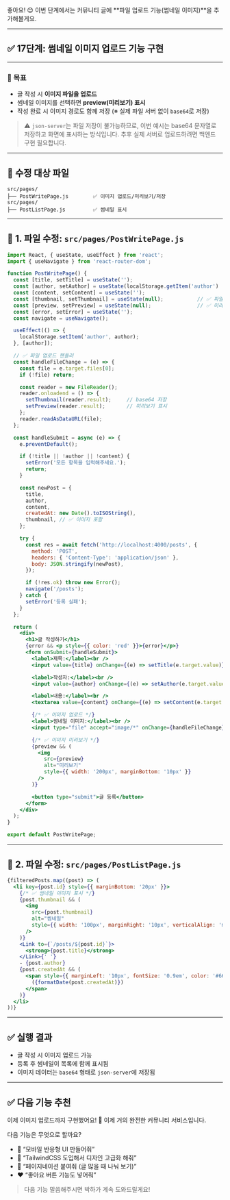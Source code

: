좋아요! 😊
이번 단계에서는 커뮤니티 글에 \*\*파일 업로드 기능(썸네일 이미지)\*\*을 추가해볼게요.

---

## ✅ 17단계: 썸네일 이미지 업로드 기능 구현

---

### 🎯 목표

* 글 작성 시 **이미지 파일을 업로드**
* 썸네일 이미지를 선택하면 **preview(미리보기) 표시**
* 작성 완료 시 이미지 경로도 함께 저장 (※ 실제 파일 서버 없이 `base64`로 저장)

> ⚠️ `json-server`는 파일 저장이 불가능하므로, 이번 예시는 base64 문자열로 저장하고 화면에 표시하는 방식입니다.
> 추후 실제 서버로 업로드하려면 백엔드 구현 필요합니다.

---

## 📁 수정 대상 파일

```
src/pages/
├── PostWritePage.js        ✅ 이미지 업로드/미리보기/저장
src/pages/
├── PostListPage.js         ✅ 썸네일 표시
```

---

## 📄 1. 파일 수정: `src/pages/PostWritePage.js`

```jsx
import React, { useState, useEffect } from 'react';
import { useNavigate } from 'react-router-dom';

function PostWritePage() {
  const [title, setTitle] = useState('');
  const [author, setAuthor] = useState(localStorage.getItem('author') || '');
  const [content, setContent] = useState('');
  const [thumbnail, setThumbnail] = useState(null);           // ✅ 파일 상태
  const [preview, setPreview] = useState(null);               // ✅ 미리보기
  const [error, setError] = useState('');
  const navigate = useNavigate();

  useEffect(() => {
    localStorage.setItem('author', author);
  }, [author]);

  // ✅ 파일 업로드 핸들러
  const handleFileChange = (e) => {
    const file = e.target.files[0];
    if (!file) return;

    const reader = new FileReader();
    reader.onloadend = () => {
      setThumbnail(reader.result);     // base64 저장
      setPreview(reader.result);       // 미리보기 표시
    };
    reader.readAsDataURL(file);
  };

  const handleSubmit = async (e) => {
    e.preventDefault();

    if (!title || !author || !content) {
      setError('모든 항목을 입력해주세요.');
      return;
    }

    const newPost = {
      title,
      author,
      content,
      createdAt: new Date().toISOString(),
      thumbnail, // ✅ 이미지 포함
    };

    try {
      const res = await fetch('http://localhost:4000/posts', {
        method: 'POST',
        headers: { 'Content-Type': 'application/json' },
        body: JSON.stringify(newPost),
      });

      if (!res.ok) throw new Error();
      navigate('/posts');
    } catch {
      setError('등록 실패');
    }
  };

  return (
    <div>
      <h1>글 작성하기</h1>
      {error && <p style={{ color: 'red' }}>{error}</p>}
      <form onSubmit={handleSubmit}>
        <label>제목:</label><br />
        <input value={title} onChange={(e) => setTitle(e.target.value)} /><br />

        <label>작성자:</label><br />
        <input value={author} onChange={(e) => setAuthor(e.target.value)} /><br />

        <label>내용:</label><br />
        <textarea value={content} onChange={(e) => setContent(e.target.value)} rows={5} /><br />

        {/* ✅ 이미지 업로드 */}
        <label>썸네일 이미지:</label><br />
        <input type="file" accept="image/*" onChange={handleFileChange} /><br />

        {/* ✅ 이미지 미리보기 */}
        {preview && (
          <img
            src={preview}
            alt="미리보기"
            style={{ width: '200px', marginBottom: '10px' }}
          />
        )}

        <button type="submit">글 등록</button>
      </form>
    </div>
  );
}

export default PostWritePage;
```

---

## 📄 2. 파일 수정: `src/pages/PostListPage.js`

```jsx
{filteredPosts.map((post) => (
  <li key={post.id} style={{ marginBottom: '20px' }}>
    {/* ✅ 썸네일 이미지 표시 */}
    {post.thumbnail && (
      <img
        src={post.thumbnail}
        alt="썸네일"
        style={{ width: '100px', marginRight: '10px', verticalAlign: 'middle' }}
      />
    )}
    <Link to={`/posts/${post.id}`}>
      <strong>{post.title}</strong>
    </Link>{' '}
    - {post.author}
    {post.createdAt && (
      <span style={{ marginLeft: '10px', fontSize: '0.9em', color: '#666' }}>
        ({formatDate(post.createdAt)})
      </span>
    )}
  </li>
))}
```

---

## ✅ 실행 결과

* 글 작성 시 이미지 업로드 가능
* 등록 후 썸네일이 목록에 함께 표시됨
* 이미지 데이터는 `base64` 형태로 `json-server`에 저장됨

---

## ✅ 다음 기능 추천

이제 이미지 업로드까지 구현했어요! 🎉
이제 거의 완전한 커뮤니티 서비스입니다.

다음 기능은 무엇으로 할까요?

* 📱 “모바일 반응형 UI 만들어줘”
* 🌈 “TailwindCSS 도입해서 디자인 고급화 해줘”
* 🧭 “페이지네이션 붙여줘 (글 많을 때 나눠 보기)”
* ❤️ “좋아요 버튼 기능도 넣어줘”

> 다음 기능 말씀해주시면 박하가 계속 도와드릴게요!
